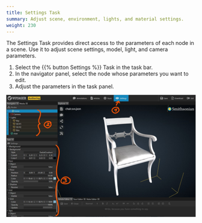 ```yaml
---
title: Settings Task
summary: Adjust scene, environment, lights, and material settings.
weight: 230
---
```


The Settings Task provides direct access to the parameters of each node in a scene. Use it to adjust scene settings,
model, light, and camera parameters.

1. Select the {{% button Settings %}} Task in the task bar.
2. In the navigator panel, select the node whose parameters you want to edit.
3. Adjust the parameters in the task panel.

![Settings Task](settings-task.jpg)
